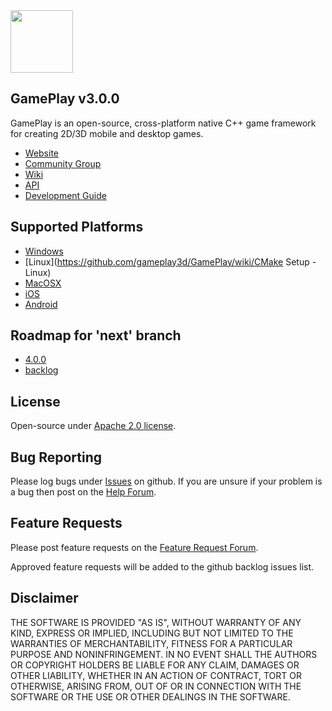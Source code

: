 <img src="https://raw.githubusercontent.com/gameplay3d/GamePlay/master/gameplay/res/icon.png" width=100/>

## GamePlay v3.0.0

GamePlay is an open-source, cross-platform native C++ game framework for creating 2D/3D mobile and desktop games.

- [Website](http://www.gameplay3d.io/)
- [Community Group](https://groups.google.com/d/forum/gameplay3d-developers)
- [Wiki](https://github.com/gameplay3d/GamePlay/wiki)
- [API](http://gameplay3d.github.io/GamePlay/api/index.html)
- [Development Guide](https://github.com/gameplay3d/GamePlay/wiki#wiki-Development_Guide)

## Supported Platforms
- [Windows](https://github.com/gameplay3d/GamePlay/wiki/Visual-Studio-Setup) 
- [Linux](https://github.com/gameplay3d/GamePlay/wiki/CMake Setup - Linux)
- [MacOSX](https://github.com/gameplay3d/GamePlay/wiki/Apple-Xcode-Setup)
- [iOS](https://github.com/gameplay3d/GamePlay/wiki/Apple-Xcode-Setup)
- [Android](https://github.com/gameplay3d/GamePlay/wiki/Android-NDK-Setup)

## Roadmap for 'next' branch
- [4.0.0](https://github.com/gameplay3d/GamePlay/milestones/4.0.0)
- [backlog](https://github.com/gameplay3d/GamePlay/issues?q=is%3Aopen+is%3Aissue+no%3Amilestone)

## License
Open-source under [Apache 2.0 license](http://www.tldrlegal.com/license/apache-license-2.0-%28apache-2.0%29).

## Bug Reporting
Please log bugs under [Issues](https://github.com/gameplay3d/GamePlay/issues) on github.
If you are unsure if your problem is a bug then post on the [Help Forum](http://www.gameplay3d.io/forums/viewforum.php?f=3).

## Feature Requests
Please post feature requests on the [Feature Request Forum](http://www.gameplay3d.io/forums/viewforum.php?f=4). 

Approved feature requests will be added to the github backlog issues list. 

## Disclaimer
THE SOFTWARE IS PROVIDED "AS IS", WITHOUT WARRANTY OF ANY KIND, EXPRESS OR IMPLIED, 
INCLUDING BUT NOT LIMITED TO THE WARRANTIES OF MERCHANTABILITY, FITNESS FOR A 
PARTICULAR PURPOSE AND NONINFRINGEMENT. IN NO EVENT SHALL THE AUTHORS OR COPYRIGHT 
HOLDERS BE LIABLE FOR ANY CLAIM, DAMAGES OR OTHER LIABILITY, WHETHER IN AN ACTION OF CONTRACT, 
TORT OR OTHERWISE, ARISING FROM, OUT OF OR IN CONNECTION WITH THE SOFTWARE OR THE USE OR 
OTHER DEALINGS IN THE SOFTWARE.

